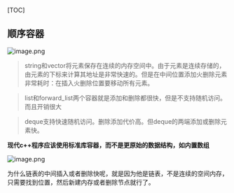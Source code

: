 

[TOC]

## 顺序容器

![image.png](https://upload-images.jianshu.io/upload_images/6836439-bbf5a55b544d5186.png?imageMogr2/auto-orient/strip%7CimageView2/2/w/1240)

> string和vector将元素保存在连续的内存空间中。由于元素是连续存储的，由元素的下标来计算其地址是非常快速的。但是在中间位置添加火删除元素非常耗时：在插入火删除位置要移动所有元素。

> list和forward_list两个容器就是添加和删除都很快，但是不支持随机访问。而且开销很大

> deque支持快速随机访问。删除添加代价高。但deque的两端添加或删除元素快。

**现代c++程序应该使用标准库容器，而不是更原始的数据结构，如内置数组**

![image.png](https://upload-images.jianshu.io/upload_images/6836439-2c49727d0f699109.png?imageMogr2/auto-orient/strip%7CimageView2/2/w/1240)

为什么链表的中间插入或者删除快呢，就是因为他是链表，不是连续的空间内存，只需要找到位置，然后新建内存或者删除节点就行了。

